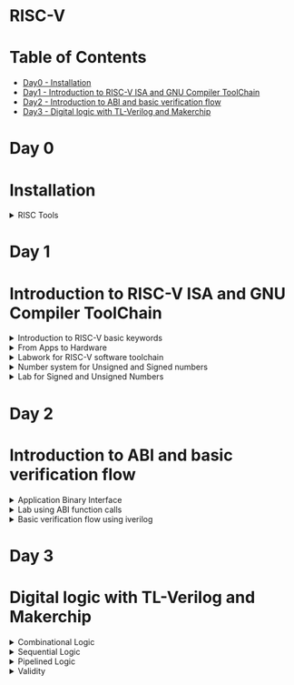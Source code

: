 # RISC-V
# Table of Contents
 - [Day0 - Installation](#Installation)<br>
 - [Day1 - Introduction to RISC-V ISA and GNU Compiler ToolChain](#Introduction-to-RISC-V-ISA-and-GNU-Compiler-ToolChain)<br>
  - [Day2 - Introduction to ABI and basic verification flow](#Introduction-to-ABI-and-basic-verification-flow)<br>
  - [Day3 - Digital logic with TL-Verilog and Makerchip](#Digital-logic-with-TL-Verilog-and-Makerchip)<br>

 # Day 0

 # Installation
 <details>
   <summary>
     RISC Tools
   </summary>
   The following commands are used to install RISC tools:
   
```

sudo apt install libboost-all-dev
git clone https://github.com/kunalg123/riscv_workshop_collaterals.git
cd riscv_workshop_collaterals
chmod +x run.sh
./run.sh

```

After run type the following commands:

```

cd ~/riscv_toolchain/iverilog/
git checkout --track -b v10-branch origin/v10-branch
git pull 
chmod 777 autoconf.sh 
./autoconf.sh 
./configure 
make
sudo make install

```

Set Path variable in .bashrc using the following commands:

```

gedit .bashrc
export PATH="/home/iswarya/riscv_toolchain/riscv64-unknown-elf-gcc-8.3.0-2019.08.0-x86_64-linux-ubuntu14/bin:$PATH" #Type at last line # close the bashrc and type
source .bashrc

```
</details>

# Day 1

# Introduction to RISC-V ISA and GNU Compiler ToolChain

<details>
 <summary>
    Introduction to RISC-V basic keywords
 </summary>

**RISC-V**

 RISC-V (“risk-five”) is an instruction set architecture (ISA) rooted in reduced instruction set computer (RISC) principles. RISC-V is unique, even revolutionary, because it is a common, free, open-source ISA to which software can be ported, hardware can be developed, and processors can be built to support it.

**ISA**

An Instruction Set Architecture (ISA) is part of the abstract model of a computer that defines how the CPU is controlled by the software. The ISA acts as an interface between the hardware and the software, specifying both what the processor is capable of doing as well as how it gets done.The ISA provides the only way through which a user is able to interact with the hardware.

ISA also known as **Abstract Interface** and **Architecture of Computer**.

 
</details>

<details>
 <summary>
  From Apps to Hardware
 </summary>

 **Diagrammatic Representation**

![Diagrammatic Representation](https://github.com/IswaryaIlanchezhiyan/Iswarya-RISC-V/assets/140998760/04cf63c8-a085-45c8-9879-791dbaae9c32)

**System Software**

System Software is the interface between Hardware and User Applications.System Software includes
+ Operating Systems
+ Compiler
+ Assembler

**Operating Systems**

It converts apps into their respective assembly language program and then into binary code for the hardware to understand it.
It also 
+ handle IO operations
+ allocate memory
+ low level system functions

**Compiler**

It is a special program that translates a programming language's source code into Instruction sets(.exe file).

Instruction sets depends on the hardware that we are going to use.

**Assembler**

It converts Instruction sets into binary code(logic 1 & logic 0).

**Instruction Sets**

Initially, we get specifications from ISA and write a HDL (Hardware Description Language) code which get synthesized into a gate level design .Gate Level Design is then converted into respective layout(Hardware).

**Instruction Set Architecture** has
+ Pseudo Instructions
+ Base Integer Instructions(RV64I)
+ Multiply Extension(RV64M)
+ Single & Double precision floating point extension (RV64F & RV64D)
+ Application Binary Interface
+ Memory Allocation & Stack Pointer
</details>

<details>
 <summary>
  Labwork for RISC-V software toolchain
 </summary>

 Leafpad is a simple GTK+ based text editor with user interface similar to Notepad.
 
 Install Leafpad using the commands

 ```

sudo apt-get update
sudo apt-get -y install leafpad

```

**Write a C program which sum numbers from 1 to n:**

```
leafpad sum1ton.c

```

![Sum C program](https://github.com/IswaryaIlanchezhiyan/Iswarya-RISC-V/assets/140998760/6d1d01f9-97a5-499c-94c9-0e0a649ec8bb)

**Output**

![C program output](https://github.com/IswaryaIlanchezhiyan/Iswarya-RISC-V/assets/140998760/1308fb9e-56f8-48f9-a437-44b0b3b1d4ec)

**Compiling the Code and Deassemble using O1**

```

riscv64-unknown-elf-gcc -O1 -mabi=lp64 -march=rv64i -o Sum1ton.o Sum1ton.c
riscv64-unknown-elf-objdump -d Sum1ton.o | less

```

![Deassemble using O1](https://github.com/IswaryaIlanchezhiyan/Iswarya-RISC-V/assets/140998760/9095cca6-6531-4c52-868f-50ccd55fe776)

**Compiling the Code and Deassemble using Ofast**

```

riscv64-unknown-elf-gcc -Ofast -mabi=lp64 -march=rv64i -o Sum1ton.o Sum1ton.c
riscv64-unknown-elf-objdump -d Sum1ton.o | less

```

 ![Deassemble using Ofast](https://github.com/IswaryaIlanchezhiyan/Iswarya-RISC-V/assets/140998760/ba5824ea-e9b8-4430-801f-c5c43a54d3cd)


**:q** -> for quit

**Spike Simulation and Debug**

Use this command to print output on the terminal

```

spike pk Sum1ton.o

```

**Debugging**

```

spike -d pk Sum1ton.o

```

**(spike) until pc 0 100b0** -----> makes the program counter to run from 0 to 100b0(memory address) after that we run manually to debug it.

![debug](https://github.com/IswaryaIlanchezhiyan/Iswarya-RISC-V/assets/140998760/ba75d0ed-ef53-43f6-a792-8036559fe886)

**lui**

The load upper immediate instruction (lui) loads the highest 16 bits of a register with a constant, and clears the lowest 16 bits to 0s.

![liu](https://github.com/IswaryaIlanchezhiyan/Iswarya-RISC-V/assets/140998760/e473bb02-53b6-470f-93ed-29fee69853aa)

**addi**

The addi instruction performs an addition on both the source register's contents and the immediate data,
and stores the result in the destination register.

![addi](https://github.com/IswaryaIlanchezhiyan/Iswarya-RISC-V/assets/140998760/4953f1b3-8edb-4b3f-9a70-816e7b10b207)
</details>

<details>
 <summary>
  Number system for Unsigned and Signed numbers
  </summary>

 **Unsigned Numbers**

 Unsigned Integers are just like integers (whole numbers) but have the property that they don't have a + or - sign associated with them. Thus they are always non-negative (zero or positive).

 An n-bit unsigned number represents all numbers in the range 0 to (2^n − 1).
 
 ![unsigned integer](https://github.com/IswaryaIlanchezhiyan/Iswarya-RISC-V/assets/140998760/034e9fde-f70e-4ecb-a980-8a2b7e6d1165)

 **Bit**
 
A binary digit (bit) is the minimum unit of binary information stored in a computer system. A bit can have only two states, on or off, which are commonly represented as ones and zeros. The combination of ones and zeros determines which information is entered into and processed by the computer.

**Byte**

A byte is a unit of data that is eight binary digits(8 bits) long. A byte is the unit most computers use to represent a character such as a letter, number or typographic symbol.

**Word** -----> a word is 2 bytes (16 bits).

**Double Word** -----> a single unit of data expressing two adjacent words (64 bits).

**Signed Numbers**

The signed numbers have a sign bit so that it can differentiate positive and negative integer numbers.The signed binary number technique has both the sign bit and the magnitude of the number.Sign bit is the Most Significant Bit(MSB).

+ **0 as sign bit** ---> represents **positive** number

+ **1 as sign bit** ---> represents **negative** number

 An n-bit signed number represents all numbers in the range – (2^(n-1)-1) to + (2^(n-1)-1).

 **Example**

 + +108(10) = 01101100(2)
 + −108(10) = 11101100(2)

**1's Complement**

1’s complement of a binary number is another binary number obtained by toggling all bits in it, i.e., transforming the 0 bit to 1 and the 1 bit to 0.

Range of 1's complement is   – (2^(n-1) – 1) to + (2^(n -1) – 1).

**Example**

1's complement of "0111" is "1000"

**2's Complement**

The 2’s complement of a binary number is obtained by adding one to the 1’s complement of signed binary number.

Range of 2's complement is – (2^(n-1) ) to + (2^(n-1) – 1).

**Example**

![2's comp rep](https://github.com/IswaryaIlanchezhiyan/Iswarya-RISC-V/assets/140998760/7735bcbe-f35c-4d0b-b4e7-7f070a69f05b)
</details>
<details>
 <summary>
  Lab for Signed and Unsigned Numbers
 </summary>

 ![Datatypes](https://github.com/IswaryaIlanchezhiyan/Iswarya-RISC-V/assets/140998760/8196edc1-6a34-4bde-832c-f2fc17245de7)

 **Code for Unsigned number**
 
 ![unsigned c code](https://github.com/IswaryaIlanchezhiyan/Iswarya-RISC-V/assets/140998760/b068083a-ab9f-4a8b-a9ca-cd20a86b3e00)

 **Output**
 
![unsigned lab](https://github.com/IswaryaIlanchezhiyan/Iswarya-RISC-V/assets/140998760/34b4c11b-5eae-4320-8809-944473d1b217)

 **Code for Signed number**

![signed c code](https://github.com/IswaryaIlanchezhiyan/Iswarya-RISC-V/assets/140998760/55f529a6-292a-4f0c-87a2-3ec4e48df90a)

 
 **Output**

![signed lab](https://github.com/IswaryaIlanchezhiyan/Iswarya-RISC-V/assets/140998760/be071507-7a33-43d5-93e5-929d6fe38049)
</details>

# Day 2

# Introduction to ABI and basic verification flow
<details>
 <summary>
   Application Binary Interface
 </summary>

 An application binary interface (ABI) is an interface between two binary program modules. Often, one of these modules is a library or operating system facility, and the other is a program that is being run by a user. ABI defines how your code is stored inside the library file, so that any program using your library can locate the desired function and execute it.

RISC-V belongs to little-endian memory addressing system.

Size of each Instruction set is 32 bit for risc64.

![ABI](https://github.com/IswaryaIlanchezhiyan/Iswarya-RISC-V/assets/140998760/02a5019d-ac56-42cc-9b81-243e2cd3524e)

![Registers name](https://github.com/IswaryaIlanchezhiyan/Iswarya-RISC-V/assets/140998760/b99ccf6a-28c3-4018-ad44-c455f533da45)

**R-type** --->  instructions for register-register operations 

**I-type** --->  instructions for immediate and load operations

**S-type** --->  instructions for store operations 
</details>

<details>
 <summary>
   Lab using ABI function calls
 </summary>

 **Flowchart**

![flowchart](https://github.com/IswaryaIlanchezhiyan/Iswarya-RISC-V/assets/140998760/b6b4ece5-d9a8-481b-9d24-e21c3d4752ea)

 **Code using ASM language**

![1to9_custom code](https://github.com/IswaryaIlanchezhiyan/Iswarya-RISC-V/assets/140998760/8b9a19d4-9206-4e1e-882a-816be49ae863)

![load s](https://github.com/IswaryaIlanchezhiyan/Iswarya-RISC-V/assets/140998760/13646592-5031-40c0-b5c7-8a643ca9f617)


**Output**

![1to9 out](https://github.com/IswaryaIlanchezhiyan/Iswarya-RISC-V/assets/140998760/a67b4473-300e-484d-bcc3-0b6021da9c60)
</details>

<details>
 <summary>
  Basic verification flow using iverilog
 </summary>

 ![RISC-V CPU iverilog](https://github.com/IswaryaIlanchezhiyan/Iswarya-RISC-V/assets/140998760/9b108c14-7a70-4af5-824b-d4f9080335ac)

 **Code**
 
![riscv cpu iverilog code](https://github.com/IswaryaIlanchezhiyan/Iswarya-RISC-V/assets/140998760/e6c6f6c6-25fa-4e5b-8cd2-5c85c518b059)

**Contents of rm32im.sh**

![riscv cpu commands](https://github.com/IswaryaIlanchezhiyan/Iswarya-RISC-V/assets/140998760/1e6d238c-ac38-40d5-9b56-881afe39704a)
</details>

# Day 3

# Digital logic with TL-Verilog and Makerchip

<details>
 <summary>
  Combinational Logic
 </summary>
 
 **Logic Gates**

 A logic gate is a device that acts as a building block for digital circuits. They perform basic logical functions that are fundamental to digital circuits.

![Logic gates ](https://github.com/IswaryaIlanchezhiyan/Iswarya-RISC-V/assets/140998760/ea6a7f57-9c77-4a90-9453-17e9a056ecce)

**Combinational Circuits**

 A combinational circuit is a circuit in which the output depends on the present combination of inputs. Combinational circuits are made up of logic gates.

 ![comb circuits](https://github.com/IswaryaIlanchezhiyan/Iswarya-RISC-V/assets/140998760/01c154ad-1e6d-4edc-a06a-1470c3146cb0)

 **Boolean Operators**

 Boolean is a set of commands that can be used in almost every search engine, database, or online catalogue.  The most popular Boolean commands are AND, OR, and NOT. 

 ![boolean](https://github.com/IswaryaIlanchezhiyan/Iswarya-RISC-V/assets/140998760/bfa6b17e-8380-4a43-9712-d8a4ac83af09)

 **Multiplexer**
 
 A MUX functions as a multiple-input, single-output switch that allows multiple analog and digital input signals and to be routed through a single output line. It is also called as Data Selector.

 **2x1 MUX Representation**
 
![mux](https://github.com/IswaryaIlanchezhiyan/Iswarya-RISC-V/assets/140998760/e05e3215-1a91-498d-9654-1b525da79d95)

**Verilog code for 2x1 MUX**

```
assign f = s ? x1 : x2;

```

**Chaining Ternary Operator**

![mux ternary ](https://github.com/IswaryaIlanchezhiyan/Iswarya-RISC-V/assets/140998760/7bac2096-cfa4-4f4d-8065-431154a24e82)

**Makerchip**

1.Go to makerchip.com

2.Click LAUNCH MAKERCHIP IDE

For example ,we choose fpga multiplier from tutorials examples

**Code**

![fpga mul code](https://github.com/IswaryaIlanchezhiyan/Iswarya-RISC-V/assets/140998760/4e28a5e4-2f87-4fa0-9c47-47bacf678774)

**Diagram**

![fpga mul diagram](https://github.com/IswaryaIlanchezhiyan/Iswarya-RISC-V/assets/140998760/41fc367e-5cf3-4012-9c5f-522eed500c37)

**Waveform**

![fpga mul waveform](https://github.com/IswaryaIlanchezhiyan/Iswarya-RISC-V/assets/140998760/4ba783b0-6b0e-464e-8f57-16c29c28252f)

**Lab Makerchip Platform**

![lab makerchip](https://github.com/IswaryaIlanchezhiyan/Iswarya-RISC-V/assets/140998760/df88c8de-3a3c-4cfd-8cdc-ddc8215d6119)

**Lab Inverter**

![lab inverter](https://github.com/IswaryaIlanchezhiyan/Iswarya-RISC-V/assets/140998760/7347f0ce-e5e4-4dc3-b339-4a63391f0eb3)

**Lab And**

![lab and](https://github.com/IswaryaIlanchezhiyan/Iswarya-RISC-V/assets/140998760/e8d3dca4-f83e-4f8e-8110-ac4ae237421a)

**Lab Or**

![lab or](https://github.com/IswaryaIlanchezhiyan/Iswarya-RISC-V/assets/140998760/830687b5-26df-43c2-8175-50943e0c3015)

**Lab Xor**

![lab xor](https://github.com/IswaryaIlanchezhiyan/Iswarya-RISC-V/assets/140998760/e04c82a2-98a7-4e62-80ef-ec9280af0c95)

**Lab Vectors**

![lab vectors](https://github.com/IswaryaIlanchezhiyan/Iswarya-RISC-V/assets/140998760/65abe500-9fd1-436b-9f4e-62962f0dc003)

**Lab Mux**

![lab mux](https://github.com/IswaryaIlanchezhiyan/Iswarya-RISC-V/assets/140998760/2f468d92-9c51-4614-9319-d6e500c4f1b0)

**Lab Modified Mux**

![lab mux vectors](https://github.com/IswaryaIlanchezhiyan/Iswarya-RISC-V/assets/140998760/d98dc25a-0f74-4a02-8a43-d9578a85f35c)


**Lab Combinational Calculator**

![lab comb calculator](https://github.com/IswaryaIlanchezhiyan/Iswarya-RISC-V/assets/140998760/28ebe75b-098c-4a3f-9d02-eccacb28996e)
</details>

<details>
 <summary>
  Sequential Logic
 </summary>

 **Sequential Circuits**

 The sequential circuit is a special type of circuit that has a series of inputs and outputs. The outputs of the sequential circuits depend on both the combination of present inputs and previous outputs. The previous output is treated as the present state. So, the sequential circuit contains the combinational circuit and its memory storage elements. A sequential circuit doesn't need to always contain a combinational circuit. So, the sequential circuit can contain only the memory element.

![sequential-circuits](https://github.com/IswaryaIlanchezhiyan/Iswarya-RISC-V/assets/140998760/4c507948-2983-4093-a28d-7520cca281ea)

Sequential Logic is sequenced by a clock signal.

![clock](https://github.com/IswaryaIlanchezhiyan/Iswarya-RISC-V/assets/140998760/acf11022-e12c-49b9-8c4f-56cd41fe1681)

**Values in Verilog**

Verilog provides 4 basic values,

a) 0 — logic zero or false condition

b) 1 — logic one, or true condition

c) x — unknown/undefined logic value. Only for physical data types.

d) z — high-impedance/floating state. Only for physical data types.

Constants in Verilog are expressed in the following format:

1. width 'radix value
2. width — Expressed in decimal integer. Optional, default is inferred from value.
3. 'radix — Binary(b), octal(o), decimal(d), or hexadecimal(h). Optional, default is decimal.
value — Any combination of the 4 basic values can be digits for radix octal, decimal or
hexadecimal.

+ 4'b1011 // 4-bit binary of value 1011
+ 234 // 3-digit decimal of value 234
+ 2'h5a // 2-digit (8-bit) hexadecimal of value 5A
+ 3'o671 // 3-digit (9-bit) octal of value 671
+ 4b'1x0z // 4-bit binary. 2nd MSB is unknown. LSB is Hi-Z.
+ 3.14 // Floating point
+ 1.28e5 // Scientific notation

**Sequential Logic Fibonacci Series**

![lab fibonacci](https://github.com/IswaryaIlanchezhiyan/Iswarya-RISC-V/assets/140998760/081091bd-a11d-4076-9259-e982800f8fb2)

**Sequential Logic Counter**

![lab counter](https://github.com/IswaryaIlanchezhiyan/Iswarya-RISC-V/assets/140998760/871c0a4a-f704-43ad-97b4-1c2d062e75f2)

</details>

<details>
 <summary>
  Pipelined Logic
 </summary>

 Pipelining is the process of storing and prioritizing computer instructions that the processor executes. The pipeline is a "logical pipeline" that lets the processor perform an instruction in multiple steps. The processing happens in a continuous, orderly, somewhat overlapped manner.

 Let's compute using pythagoras theorem.

 ![Pythagoras dia](https://github.com/IswaryaIlanchezhiyan/Iswarya-RISC-V/assets/140998760/6df41352-1097-4f77-b25c-b72555ffcda3)

 **Diagrammatic representation of hardware**

 ![pythagoras hardware structure](https://github.com/IswaryaIlanchezhiyan/Iswarya-RISC-V/assets/140998760/15deba0a-91d3-4f6d-8f5f-aa5ad0989cd9)

 **RTL**

 ![RTL](https://github.com/IswaryaIlanchezhiyan/Iswarya-RISC-V/assets/140998760/2a66c3e4-b850-4693-b989-9f8cce6933e4)

 **Timing Abstract**

 ![Timing Abstract](https://github.com/IswaryaIlanchezhiyan/Iswarya-RISC-V/assets/140998760/60db3c21-6af5-490e-a02f-60484e4df412)

 + Stage 1: Square the inputs a and b.
 + Stage 2: Add the squared inputs
 + Stage 3: Take squareroot of the determined output.

**TL-Verilog code**

![pyth tl verilog](https://github.com/IswaryaIlanchezhiyan/Iswarya-RISC-V/assets/140998760/29dec9c6-e423-4a0a-95c1-70e2e828abab)

**System Verilog code**

![system verilog](https://github.com/IswaryaIlanchezhiyan/Iswarya-RISC-V/assets/140998760/d0d6b857-be3c-494e-9cc8-9b4f3f88fa9d)

**Diagram and Waveform on Makerchip**

![pytha mc](https://github.com/IswaryaIlanchezhiyan/Iswarya-RISC-V/assets/140998760/6ba38bd4-4c90-46e4-812a-461ed0ad4ca0)

**Retiming**

Retiming is the technique of moving the structural location of latches or registers in a digital circuit to improve its performance, area, and/or power characteristics in such a way that preserves its functional behavior at its outputs.

**Modified TL-Verilog code**

![modified tl verilog](https://github.com/IswaryaIlanchezhiyan/Iswarya-RISC-V/assets/140998760/74b68fe4-bc3a-4cae-bae0-41b39d89d519)

**Modified Timing Abstract**

![modified timing abstract](https://github.com/IswaryaIlanchezhiyan/Iswarya-RISC-V/assets/140998760/192bf2aa-6925-4533-8d87-a4b83d8917fe)

The pipelining allows us run at high clock frequency ,so that we get high throughput for our circuit.

![high clk freq](https://github.com/IswaryaIlanchezhiyan/Iswarya-RISC-V/assets/140998760/7898090c-c741-4f82-8a72-d5bf0d5f07f6)

**Identifiers and its types**

![Identifiers](https://github.com/IswaryaIlanchezhiyan/Iswarya-RISC-V/assets/140998760/b979b608-ae26-4b1d-8686-cff160fdfe80)

**Implementation of Fibonacci using Pipeline**

![fib pipe](https://github.com/IswaryaIlanchezhiyan/Iswarya-RISC-V/assets/140998760/f160687c-97e2-4296-a499-2194fb60732b)

**Lab:Pipeline**

![lab pipeline](https://github.com/IswaryaIlanchezhiyan/Iswarya-RISC-V/assets/140998760/6d512315-979b-4aee-a153-a4197ba55565)

In the above implementation, we can observe errors in the pipeline:

![error dia](https://github.com/IswaryaIlanchezhiyan/Iswarya-RISC-V/assets/140998760/2a830e98-d927-48c3-8ed0-8a707011e6df)

**Lab:Counter and Calculator**

**Block Diagram:**

![counter   calculator](https://github.com/IswaryaIlanchezhiyan/Iswarya-RISC-V/assets/140998760/164950b0-7c75-42d5-9e83-0eab925eebf8)

**Output**

![counter   calc output](https://github.com/IswaryaIlanchezhiyan/Iswarya-RISC-V/assets/140998760/495bb758-f318-4ac5-8630-ca10ce3d1e95)

**Lab:Cycle Calculator**

**Block Diagram:**

![cycle calc](https://github.com/IswaryaIlanchezhiyan/Iswarya-RISC-V/assets/140998760/ab1a8ed5-5860-4324-ad16-3f3a448106ad)

**Output**

![cycle cal output](https://github.com/IswaryaIlanchezhiyan/Iswarya-RISC-V/assets/140998760/1ad68ba3-c5ff-4625-8d6c-4561396a2cb6)
</details>

<details>
 <summary>
  Validity
 </summary>
</details>



